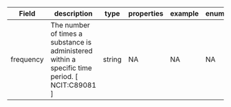 |Field | description | type | properties | example | enum|
| ---| ---| ---| ---| ---| --- |
| frequency | The number of times a substance is administered within a specific time period. [ NCIT:C89081 ]  | string | NA | NA | NA|
